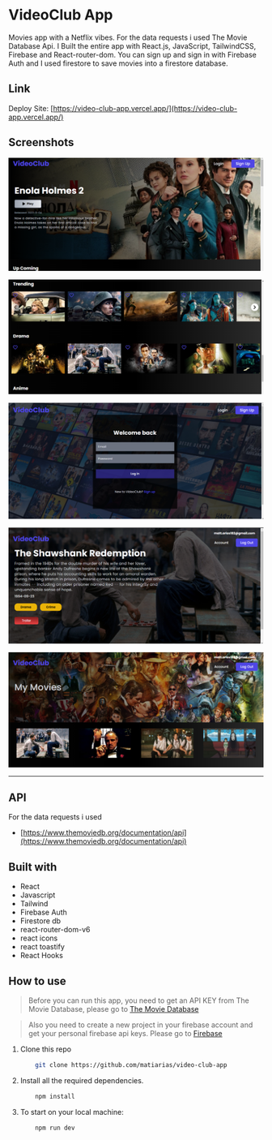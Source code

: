 # VideoClub App

Movies app with a Netflix vibes. For the data requests i used The Movie Database Api. I Built the entire app with React.js, JavaScript, TailwindCSS, Firebase and React-router-dom. You can sign up and sign in with Firebase Auth and I used firestore to save movies into a firestore database.

## Link

Deploy Site: [https://video-club-app.vercel.app/](https://video-club-app.vercel.app/)

## Screenshots

![video club app home](./src/assets/screenshots/screenshot1.png)

![video club app home 2](./src/assets/screenshots/screenshot2.png)

![login image](./src/assets/screenshots/screenshot3.png)

![video club app single movie](./src/assets/screenshots/screenshot4.png)

![video club app favorites movies](./src/assets/screenshots/screenshot5.png)

---

## API

For the data requests i used

- [https://www.themoviedb.org/documentation/api](https://www.themoviedb.org/documentation/api)

## Built with

- React
- Javascript
- Tailwind
- Firebase Auth
- Firestore db
- react-router-dom-v6
- react icons
- react toastify
- React Hooks

## How to use

> Before you can run this app, you need to get an API KEY from The Movie Database, please go to [The Movie Database](https://www.themoviedb.org/documentation/api)

> Also you need to create a new project in your firebase account and get your personal firebase api keys. Please go to [Firebase](https://firebase.google.com/)

1. Clone this repo

   ```bash
       git clone https://github.com/matiarias/video-club-app
   ```

2. Install all the required dependencies.

   ```bash
       npm install
   ```

3. To start on your local machine:

   ```bash
       npm run dev
   ```
